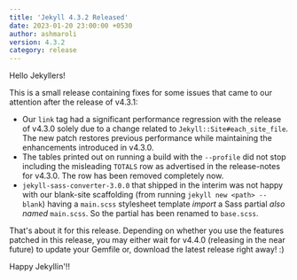 ```yaml
---
title: 'Jekyll 4.3.2 Released'
date: 2023-01-20 23:00:00 +0530
author: ashmaroli
version: 4.3.2
category: release
---
```


Hello Jekyllers!

This is a small release containing fixes for some issues that came to our attention after the
release of v4.3.1:
  - Our `link` tag had a significant performance regression with the release of v4.3.0 solely due
    to a change related to `Jekyll::Site#each_site_file`. The new patch restores previous performance
    while maintaining the enhancements introduced in v4.3.0.
  - The tables printed out on running a build with the `--profile` did not stop including the
    misleading `TOTALS` row as advertised in the release-notes for v4.3.0. The row has been removed
    completely now.
  - `jekyll-sass-converter-3.0.0` that shipped in the interim was not happy with our blank-site
    scaffolding (from running `jekyll new <path> --blank`) having a `main.scss` stylesheet template
    *import* a Sass partial *also named* `main.scss`. So the partial has been renamed to `base.scss`.

That's about it for this release. Depending on whether you use the features patched in this release,
you may either wait for v4.4.0 (releasing in the near future) to update your Gemfile or, download
the latest release right away! :)

Happy Jekyllin'!!
